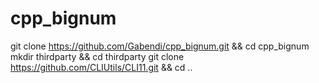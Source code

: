 # cpp_bignum

git clone https://github.com/Gabendi/cpp_bignum.git && cd cpp_bignum
mkdir thirdparty && cd thirdparty
git clone https://github.com/CLIUtils/CLI11.git && cd ..

